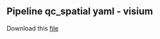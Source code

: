 Pipeline qc_spatial yaml - visium
-----------------------------

Download this [file](pipeline.yml)

```{literalinclude} pipeline.yml
```
